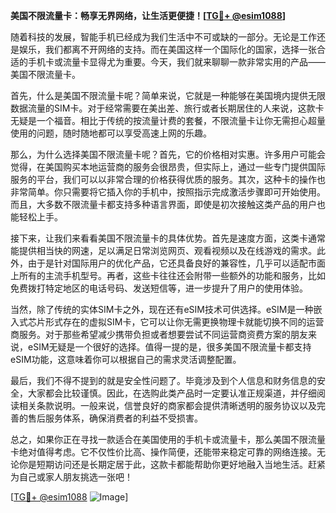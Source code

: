 **美国不限流量卡：畅享无界网络，让生活更便捷！[[TG💪+ @esim1088](https://t.me/s/esim1088)]**

随着科技的发展，智能手机已经成为我们生活中不可或缺的一部分。无论是工作还是娱乐，我们都离不开网络的支持。而在美国这样一个国际化的国家，选择一张合适的手机卡或流量卡显得尤为重要。今天，我们就来聊聊一款非常实用的产品——美国不限流量卡。

首先，什么是美国不限流量卡呢？简单来说，它就是一种能够在美国境内提供无限数据流量的SIM卡。对于经常需要在美出差、旅行或者长期居住的人来说，这款卡无疑是一个福音。相比于传统的按流量计费的套餐，不限流量卡让你无需担心超量使用的问题，随时随地都可以享受高速上网的乐趣。

那么，为什么选择美国不限流量卡呢？首先，它的价格相对实惠。许多用户可能会觉得，在美国购买本地运营商的服务会很昂贵，但实际上，通过一些专门提供国际服务的平台，我们可以以非常合理的价格获得优质的服务。其次，这种卡的操作也非常简单。你只需要将它插入你的手机中，按照指示完成激活步骤即可开始使用。而且，大多数不限流量卡都支持多种语言界面，即使是初次接触这类产品的用户也能轻松上手。

接下来，让我们来看看美国不限流量卡的具体优势。首先是速度方面，这类卡通常能提供相当快的网速，足以满足日常浏览网页、观看视频以及在线游戏的需求。此外，由于是针对国际用户的优化产品，它还具备良好的兼容性，几乎可以适配市面上所有的主流手机型号。再者，这些卡往往还会附带一些额外的功能和服务，比如免费拨打特定地区的电话号码、发送短信等，进一步提升了用户的使用体验。

当然，除了传统的实体SIM卡之外，现在还有eSIM技术可供选择。eSIM是一种嵌入式芯片形式存在的虚拟SIM卡，它可以让你无需更换物理卡就能切换不同的运营商服务。对于那些希望减少携带负担或者想要尝试不同运营商资费方案的朋友来说，eSIM无疑是一个很好的选择。值得一提的是，很多美国不限流量卡都支持eSIM功能，这意味着你可以根据自己的需求灵活调整配置。

最后，我们不得不提到的就是安全性问题了。毕竟涉及到个人信息和财务信息的安全，大家都会比较谨慎。因此，在选购此类产品时一定要认准正规渠道，并仔细阅读相关条款说明。一般来说，信誉良好的商家都会提供清晰透明的服务协议以及完善的售后服务体系，确保消费者的利益不受损害。

总之，如果你正在寻找一款适合在美国使用的手机卡或流量卡，那么美国不限流量卡绝对值得考虑。它不仅性价比高、操作简便，还能带来稳定可靠的网络连接。无论你是短期访问还是长期定居于此，这款卡都能帮助你更好地融入当地生活。赶紧为自己或家人朋友挑选一张吧！

[[TG💪+ @esim1088](https://t.me/s/esim1088) ![Image](https://i.postimg.cc/4NQfJmqS/Snipaste-2025-05-13-00-14-12.png)]